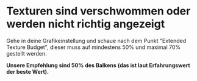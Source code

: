 # Texturen sind verschwommen oder werden nicht richtig angezeigt

Gehe in deine Grafikeinstellung und schaue nach dem Punkt "Extended Texture Budget", dieser muss auf mindestens 50% und maximal 70% gestellt werden.

**Unsere Empfehlung sind 50% des Balkens (das ist laut Erfahrungswert der beste Wert).**
